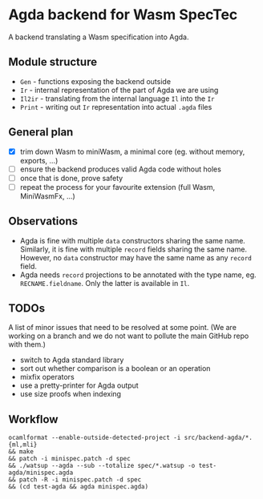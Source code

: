 # Agda backend for Wasm SpecTec

A backend translating a Wasm specification into Agda.

## Module structure

- `Gen` - functions exposing the backend outside
- `Ir` - internal representation of the part of Agda we are using
- `Il2ir` - translating from the internal language `Il` into the `Ir`
- `Print` - writing out `Ir` representation into actual `.agda` files

## General plan

- [x] trim down Wasm to miniWasm, a minimal core (eg. without memory, exports, …)
- [ ] ensure the backend produces valid Agda code without holes
- [ ] once that is done, prove safety
- [ ] repeat the process for your favourite extension (full Wasm, MiniWasmFx, …)

## Observations

- Agda is fine with multiple `data` constructors sharing the same name. Similarly, it is fine with multiple `record` fields sharing the same name. However, no `data` constructor may have the same name as any `record` field.
- Agda needs `record` projections to be annotated with the type name, eg. `RECNAME.fieldname`. Only the latter is available in `Il`.

## TODOs

A list of minor issues that need to be resolved at some point. (We are working on a branch and we do not want to pollute the main GitHub repo with them.)

- switch to Agda standard library
- sort out whether comparison is a boolean or an operation
- mixfix operators
- use a pretty-printer for Agda output
- use size proofs when indexing

## Workflow

    ocamlformat --enable-outside-detected-project -i src/backend-agda/*.{ml,mli}
    && make
    && patch -i minispec.patch -d spec
    && ./watsup --agda --sub --totalize spec/*.watsup -o test-agda/minispec.agda
    && patch -R -i minispec.patch -d spec
    && (cd test-agda && agda minispec.agda)
